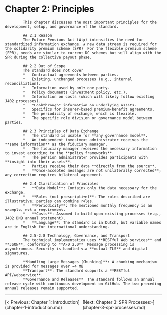 # Chapter 2: Principles

            This chapter discusses the most important principles for the development, setup, and governance of the standard.

            ## 2.1 Reason
            The Future Pensions Act (Wtp) intensifies the need for standardized information exchange. A new data stream is required for the solidarity premium scheme (SPR). For the flexible premium scheme (FPR), needs are similar to current DC schemes but will align with the SPR during the collective payout phase.

            ## 2.2 Out of Scope
            The standard does not cover:
            *   Contractual agreements between parties.
            *   Existing, unchanged processes (e.g., internal reconciliation).
            *   Information used by only one party.
            *   Policy documents (investment policy, etc.).
            *   Information on costs (which will likely follow existing J402 processes).
            *   "Lookthrough" information on underlying assets.
            *   Specifics for insurer-based premium-benefit agreements.
            *   The periodicity of exchange, which is flexible.
            *   The specific role division or governance model between parties.

            ## 2.3 Principles of Data Exchange
            *   The standard is usable for **any governance model**.
            *   An independent investment administrator receives the **same information** as the fiduciary manager.
            *   The fiduciary manager receives the necessary information to invest according to the **policy frameworks**.
            *   The pension administrator provides participants with **insight into their assets**.
            *   Parties receive their data **directly from the source**.
            *   **Once-accepted messages are not unilaterally corrected**; any correction requires bilateral agreement.

            ## 2.4 Clarification of Principles
            *   **Data Model**: Contains only the data necessary for the exchange.
            *   **Roles (not prescriptive)**: The roles described are illustrative; parties can combine roles.
            *   **Periodicity**: The mentioned monthly frequency is an example, not a requirement.
            *   **Costs**: Assumed to build upon existing processes (e.g., J402 DNB annual statement).
            *   **Language**: The standard is in Dutch, but variable names are in English for international understanding.

            ## 2.5-2.8 Technology, Governance, and Transport
            The technical implementation uses **RESTful Web services** and **JSON**, conforming to **AFD 2.0**. Message processing is asynchronous. Security is handled via **mutual-TLS** and digital signatures.

            **Handling Large Messages (Chunking)**: A chunking mechanism is provided for messages over ~4 MB.
            **Transport**: The standard supports a **RESTful API/webservice**.
            **Governance and Releases**: The standard follows an annual release cycle with continuous development on GitHub. The two preceding annual releases remain supported.

---
<div style='display: flex; justify-content: space-between;'><div>[< Previous: Chapter 1: Introduction](chapter-1-introduction.md)</div><div>[Next: Chapter 3: SPR Processes>](chapter-3-spr-processes.md)</div></div>
